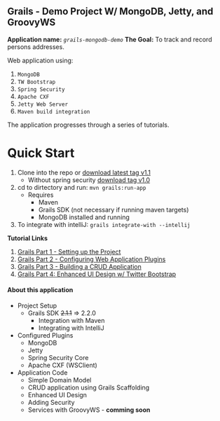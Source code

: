 Grails - Demo Project W/ MongoDB, Jetty, and GroovyWS
-------------------------------------------------------

**Application name:** *`grails-mongodb-demo`*
**The Goal:** To track and record persons addresses.
 
Web application using:

1. `MongoDB`
2. `TW Bootstrap`
3. `Spring Security`
4. `Apache CXF`
5. `Jetty Web Server`
6. `Maven build integration`
 
 The application progresses through a series of tutorials.

Quick Start
============
1. Clone into the repo or [download latest tag v1.1](https://github.com/keaplogik/grails-mongodb-demo/zipball/v1.1)
	* Without spring security [download tag v1.0](https://github.com/keaplogik/grails-mongodb-demo/zipball/v1.2)
2. cd to dirtectory and run: `mvn grails:run-app`
	* Requires
		* Maven
		* Grails SDK (not necessary if running maven targets)
		* MongoDB installed and running
3. To integrate with intelliJ: `grails integrate-with --intellij`

**Tutorial Links**

1. [Grails Part 1 - Setting up the Project][part-one]
2. [Grails Part 2 - Configuring Web Application Plugins][part-two]
3. [Grails Part 3 - Building a CRUD Application][part-three]
4. [Grails Part 4: Enhanced UI Design w/ Twitter Bootstrap][part-four]

#### About this application
- Project Setup
  - Grails SDK ~~2.1.1~~ => 2.2.0
	- Integration with Maven
	- Integrating with IntelliJ
- Configured Plugins
	- MongoDB
	- Jetty
	- Spring Security Core
	- Apache CXF (WSClient)
- Application Code
	- Simple Domain Model
	- CRUD application using Grails Scaffolding
	- Enhanced UI Design
	- Adding Security
	- Services with GroovyWS - **comming soon**


[part-one]: http://keaplogik.blogspot.com/2012/10/grails-setting-up-project-on-maven-with.html
[part-two]: http://keaplogik.blogspot.com/2012/10/grails-part-2-configuring-web.html
[part-three]: http://keaplogik.blogspot.com/2012/10/grails-part-3-building-crud-application.html
[part-four]: http://keaplogik.blogspot.com/2012/10/grails-part-4-enhanced-ui-design-w.html